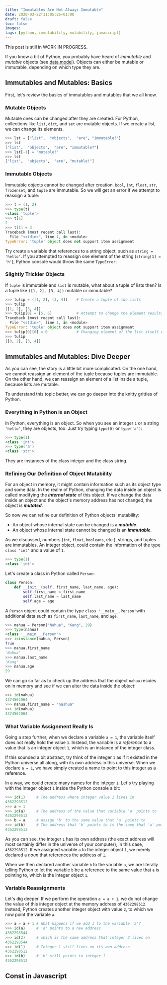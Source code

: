 ```yaml
---
title: "Immutables Are Not Always Immutable"
date: 2020-03-22T11:05:25+01:00
draft: false
toc: false
images:
tags: [python, immutability, mutability, javascript]
---
```


This post is still in WORK IN PROGRESS.

If you know a bit of Python, you probably have heard of *immutable* and *mutable* objects (see [data model](https://docs.python.org/3.8/reference/datamodel.html)). Objects can either be mutable or immutable, depending on which type they are.

## Immutables and Mutables: Basics
First, let's review the basics of immutables and mutables that we all know.

### Mutable Objects
Mutable ones can be changed after they are created. For Python, collections like `list`, `dict`, and `set` are mutable objects. If we create a list, we can change its elements.

```python
>>> lst = ["list",  "objects",  "are", "immutable?"]
>>> lst
["list",  "objects",  "are", "immutable?"]
>>> lst[-1] = "mutable!"
>>> lst
["list",  "objects",  "are", "mutable!"]
```

### Immutable Objects
Immutable objects cannot be changed after creation. `bool`, `int`, `float`, `str`, `frozenset`, and `tuple` are immutable. So we will get an error if we attempt to reassign a tuple:

```python
>>> t = (1, 2)
>>> type(t)
<class 'tuple'>
>>> t[1]
2
>>> t[1] = 3
Traceback (most recent call last):
  File "<stdin>", line 1, in <module>
TypeError: 'tuple' object does not support item assignment
```

Try create a variable that references to a string object, such as `string = 'hello'`. If you attempted to reassign one element of the string (`string[1] = 'h'`), Python console would throw the same `TypeError`.

### Slightly Trickier Objects
If `tuple` is immutable and `list` is mutable, what about a tuple of lists then? Is a tuple like `([1, 2], [3, 4])` mutable or immutable?

```python
>>> tulip = ([1, 2], [3, 4])    # Create a tuple of two lists
>>> tulip
([1, 2], [3, 4])
>>> tulip[0] = [5, 6]           # Attempt to change the element results in error
Traceback (most recent call last):
  File "<stdin>", line 1, in <module>
TypeError: 'tuple' object does not support item assignment
>>> tulip[0][0] = 0             # Changing element of the list itself works
>>> tulip
([0, 2], [3, 4])
```


## Immutables and Mutables: Dive Deeper
As you can see, the story is a little bit more complicated. On the one hand, we cannot reassign an element of the tuple because tuples are immutable. On the other hand, we can reassign an element of a list inside a tuple, because lists are mutable.

To understand this topic better, we can go deeper into the knitty gritties of Python.

### Everything in Python is an Object
In Python, everything is an object. So when you see an integer `1` or a string `'hello'`, they are objects, too. Just try typing `type(0)` or `type('a')`:
```python
>>> type(1)
<class 'int'>
>>> type('a')
<class 'str'>
```
They are instances of the class integer and the class string.

### Refining Our Definition of Object Mutability
For an object in memory, it might contain information such as its object type and some data. In the realm of Python, changing the data inside an object is called modifying the ***internal state*** of this object. If we change the data inside an object and the object's memory address has not changed, the object is ***mutated***.

So now we can refine our definition of Python objects' mutability:

- An object whose internal state can be changed is a ***mutable***.
- An object whose internal state cannot be changed is an ***immutable***.

As we discussed, numbers (`int`, `float`, `booleans`, etc.), strings, and tuples are immutables. An integer object, could contain the information of the type `class 'int'` and a value of `1`.
```python
>>> type(1)
<class 'int'>
```

Let's create a class in Python called `Person`:
```python
class Person:
    def __init__(self, first_name, last_name, age):
        self.first_name = first_name
        self.last_name = last_name
        self.age = age
```

A `Person` object could contain the type `class '__main__.Person'`with additional data such as `first_name`, `last_name`, and `age`.
```python
>>> nahua = Person("Nahua", "Kang", 29)
>>> type(nahua)
<class '__main__.Person'>
>>> isinstance(nahua, Person)
True
>>> nahua.first_name
'Nahua'
>>> nahua.last_name
'Kang'
>>> nahua.age
29
```

We can go so far as to check up the address that the object `nahua` resides on in memory and see if we can alter the data inside the object:
```python
>>> id(nahua)
4374562064
>>> nahua.first_name = "nashua"
>>> id(nahua)
4374562064
```


### What Variable Assignment Really Is
Going a step further, when we declare a variable `a = 1`, the variable itself does not really hold the value `1`. Instead, the variable is a *reference* to a value that is an integer object `1`, which is an instance of the integer class.

If this sounded a bit abstract, try think of the integer `1` as if it existed in the Python universe all along, with its own address in this universe. When we declare `a = 1`, we have simply created a name to point to this integer as a reference.

In a way, we could create many names for the integer `1`. Let's try playing with the integer object `1` inside the Python console a bit:
```python
>>> id(1)     # The address where integer value 1 lives in
4362298512
>>> a = 1
>>> id(a)     # The address of the value that variable 'a' points to
4362298512
>>> b = a     # Assign 'b' to the same value that 'a' points to
>>> id(b)     # The address that 'b' points to is the same that 'a' points to
4362298512
```
As you can see, the integer `1` has its own address (the exact address will most certainly differ in the universe of your computer), in this case, `4362298512`. If we assigned variable `a` to the integer object `1`, we merely declared a *noun* that references the address of `1`.

When we then declared another variable `b` to the variable `a`, we are literally telling Python to let the variable `b` be a reference to the same value that `a` is pointing to, which is the integer object `1`.

### Variable Reassignments
Let's dig deeper. If we perform the operation `a = a + 1`, we do not change the value of this integer object at the memory address of `4362298512`. Instead, Python creates another integer object with value `2`, to which we now point the variable `a`.

```python
>>> a = a + 1 # What happens if we add 1 to the variable 'a'?
>>> id(a)     # 'a' points to a new address
4362298544
>>> id(2)     # which is the same address that integer 2 lives on
4362298544
>>> id(1)     # Integer 1 still lives on its own address
4362298512
>>> id(b)     # 'b' still points to integer 1
4362298512
```

## Const in Javascript

